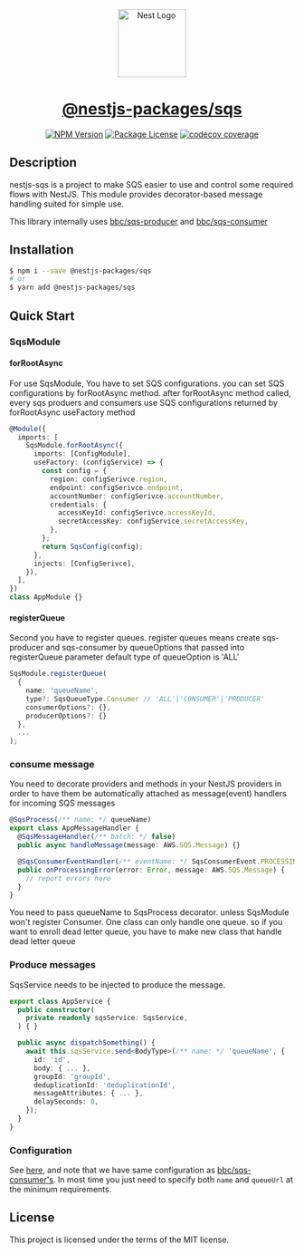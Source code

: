 <center>
  <a href="http://nestjs.com/" target="blank">
    <img src="https://nestjs.com/img/logo-small.svg" width="120" alt="Nest Logo" />
  </a>
  <a href="https://github.com/nestjs-packages/sqs" target="blank">
    <h1 align="center">@nestjs-packages/sqs</h1>
  </a>
  <a href="https://www.npmjs.com/package/@nestjs-packages/sqs" target="_blank"><img src="https://img.shields.io/npm/v/@nestjs-packages/sqs.svg" alt="NPM Version" /></a>
  <a href="https://www.npmjs.com/package/@nestjs-packages/sqs" target="_blank"><img src="https://img.shields.io/npm/l/@nestjs-packages/sqs.svg" alt="Package License" /></a>
  <a href="https://codecov.io/gh/nestjs-packages/sqs" target="_blank"><img src="https://codecov.io/gh/nestjs-packages/sqs/branch/master/graph/badge.svg?token=pMLNZOxXiq" alt="codecov coverage" /></a>
</center>

## Description

nestjs-sqs is a project to make SQS easier to use and control some required flows with NestJS. This module provides decorator-based message handling suited for simple use.

This library internally uses [bbc/sqs-producer](https://github.com/bbc/sqs-producer) and [bbc/sqs-consumer](https://github.com/bbc/sqs-consumer)

## Installation

```sh
$ npm i --save @nestjs-packages/sqs
# or
$ yarn add @nestjs-packages/sqs
```

## Quick Start

### SqsModule

#### forRootAsync

For use SqsModule, You have to set SQS configurations. you can set SQS configurations by forRootAsync method.
after forRootAsync method called, every sqs produers and consumers use SQS configurations returned by forRootAsync useFactory method

```ts
@Module({
  imports: [
    SqsModule.forRootAsync({
      imports: [ConfigModule],
      useFactory: (configService) => {
        const config = {
          region: configSerivce.region,
          endpoint: configSerivce.endpoint,
          accountNumber: configSerivce.accountNumber,
          credentials: {
            accessKeyId: configSerivce.accessKeyId,
            secretAccessKey: configService.secretAccessKey,
          },
        };
        return SqsConfig(config);
      },
      injects: [ConfigSerivce],
    }),
  ],
})
class AppModule {}
```

#### registerQueue

Second you have to register queues. register queues means create sqs-producer and sqs-consumer by queueOptions that passed into registerQueue parameter
default type of queueOption is 'ALL'

```ts
SqsModule.registerQueue(
  {
    name: 'queueName',
    type?: SqsQueueType.Consumer // 'ALL'|'CONSUMER'|'PRODUCER'
    consumerOptions?: {},
    producerOptions?: {}
  },
  ...
);
```

### consume message

You need to decorate providers and methods in your NestJS providers in order to have them be automatically attached as message(event) handlers for incoming SQS messages

```ts
@SqsProcess(/** name: */ queueName)
export class AppMessageHandler {
  @SqsMessageHandler(/** batch: */ false)
  public async handleMessage(message: AWS.SQS.Message) {}

  @SqsConsumerEventHandler(/** eventName: */ SqsConsumerEvent.PROCESSING_ERROR)
  public onProcessingError(error: Error, message: AWS.SQS.Message) {
    // report errors here
  }
}
```

You need to pass queueName to SqsProcess decorator. unless SqsModule won't register Consumer.
One class can only handle one queue. so if you want to enroll dead letter queue, you have to make new class that handle dead letter queue

### Produce messages

SqsService needs to be injected to produce the message.

```ts
export class AppService {
  public constructor(
    private readonly sqsService: SqsService,
  ) { }

  public async dispatchSomething() {
    await this.sqsService.send<BodyType>(/** name: */ 'queueName', {
      id: 'id',
      body: { ... },
      groupId: 'groupId',
      deduplicationId: 'deduplicationId',
      messageAttributes: { ... },
      delaySeconds: 0,
    });
  }
}
```

### Configuration

See [here](https://github.com/DEV-MUGLES/nestjs-sqs/blob/master/lib/sqs.types.ts), and note that we have same configuration as [bbc/sqs-consumer's](https://github.com/bbc/sqs-consumer).
In most time you just need to specify both `name` and `queueUrl` at the minimum requirements.

## License

This project is licensed under the terms of the MIT license.
